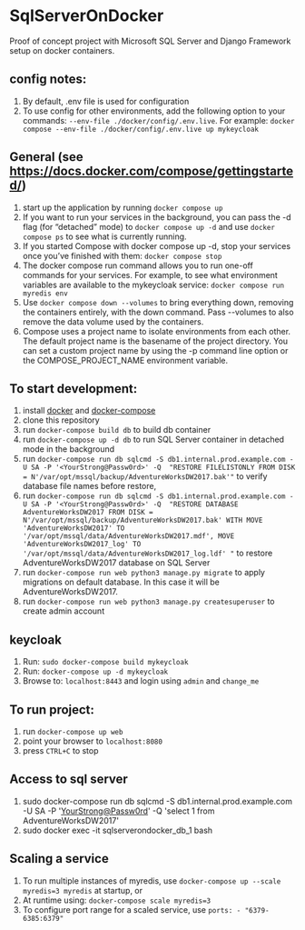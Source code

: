 # SqlServerOnDocker
Proof of concept project with Microsoft SQL Server and Django Framework setup on docker containers.

## config notes:
1. By default, .env file is used for configuration
2. To use config for other environments, add the following option to your commands: `--env-file ./docker/config/.env.live`. For example: `docker compose --env-file ./docker/config/.env.live up mykeycloak`

## General (see https://docs.docker.com/compose/gettingstarted/)
1. start up the application by running `docker compose up`
2. If you want to run your services in the background, you can pass the -d flag (for “detached” mode) to `docker compose up -d` and use `docker compose ps` to see what is currently running.
3. If you started Compose with docker compose up -d, stop your services once you’ve finished with them: `docker compose stop`
4. The docker compose run command allows you to run one-off commands for your services. For example, to see what environment variables are available to the mykeycloak service: `docker compose run myredis env`
5. Use `docker compose down --volumes` to bring everything down, removing the containers entirely, with the down command. Pass --volumes to also remove the data volume used by the containers.
6. Compose uses a project name to isolate environments from each other. The default project name is the basename of the project directory. You can set a custom project name by using the -p command line option or the COMPOSE_PROJECT_NAME environment variable.

## To start development:
1. install [docker](https://docs.docker.com/#/components) and [docker-compose](https://docs.docker.com/compose/install/)
2. clone this repository
3. run `docker-compose build db` to build db container
4. run `docker-compose up -d db` to run SQL Server container in detached mode in the background
5. run `docker-compose run db sqlcmd -S db1.internal.prod.example.com -U SA -P '<YourStrong@Passw0rd>' -Q  "RESTORE FILELISTONLY FROM DISK = N'/var/opt/mssql/backup/AdventureWorksDW2017.bak'"`
    to verify database file names before restore,
6. run `docker-compose run db sqlcmd -S db1.internal.prod.example.com -U SA -P '<YourStrong@Passw0rd>' -Q  "RESTORE DATABASE AdventureWorksDW2017 FROM DISK = N'/var/opt/mssql/backup/AdventureWorksDW2017.bak' WITH MOVE 'AdventureWorksDW2017' TO '/var/opt/mssql/data/AdventureWorksDW2017.mdf', MOVE 'AdventureWorksDW2017_log' TO '/var/opt/mssql/data/AdventureWorksDW2017_log.ldf' "`
    to restore AdventureWorksDW2017 database on SQL Server
7. run `docker-compose run web python3 manage.py migrate` to apply migrations on default database. In this case it will be AdventureWorksDW2017.
8. run `docker-compose run web python3 manage.py createsuperuser` to create admin account

## keycloak
1. Run: `sudo docker-compose build mykeycloak`
2. Run: `docker-compose up -d mykeycloak`
3. Browse to: `localhost:8443` and login using `admin` and `change_me`

## To run project:
 
1. run `docker-compose up web`
2. point your browser to `localhost:8080`
3. press `CTRL+C` to stop

## Access to sql server
1. sudo docker-compose run db sqlcmd -S db1.internal.prod.example.com -U SA -P '<YourStrong@Passw0rd>' -Q 'select 1 from AdventureWorksDW2017'
2. sudo docker exec -it sqlserverondocker_db_1 bash


## Scaling a service
1. To run multiple instances of myredis, use `docker-compose up --scale myredis=3 myredis` at startup, or
2. At runtime using: `docker-compose scale myredis=3`
2. To configure port range for a scaled service, use `ports: - "6379-6385:6379"`